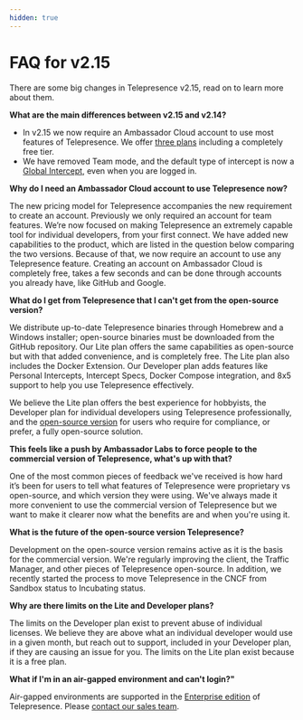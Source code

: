 ```yaml
---
hidden: true
---
```


# FAQ for v2.15

There are some big changes in Telepresence v2.15, read on to learn more about them.

**What are the main differences between v2.15 and v2.14?**

* In v2.15 we now require an Ambassador Cloud account to use most features of Telepresence. We offer [three plans](https://www.getambassador.io/pricing) including a completely free tier.
* We have removed Team mode, and the default type of intercept is now a [Global Intercept](core-concepts/types-of-intercepts.md), even when you are logged in.

**Why do I need an Ambassador Cloud account to use Telepresence now?**

The new pricing model for Telepresence accompanies the new requirement to create an account. Previously we only required an account for team features. We’re now focused on making Telepresence an extremely capable tool for individual developers, from your first connect. We have added new capabilities to the product, which are listed in the question below comparing the two versions. Because of that, we now require an account to use any Telepresence feature. Creating an account on Ambassador Cloud is completely free, takes a few seconds and can be done through accounts you already have, like GitHub and Google.

**What do I get from Telepresence that I can't get from the open-source version?**

We distribute up-to-date Telepresence binaries through Homebrew and a Windows installer; open-source binaries must be downloaded from the GitHub repository. Our Lite plan offers the same capabilities as open-source but with that added convenience, and is completely free. The Lite plan also includes the Docker Extension. Our Developer plan adds features like Personal Intercepts, Intercept Specs, Docker Compose integration, and 8x5 support to help you use Telepresence effectively.

We believe the Lite plan offers the best experience for hobbyists, the Developer plan for individual developers using Telepresence professionally, and the [open-source version](https://telepresence.io) for users who require for compliance, or prefer, a fully open-source solution.

**This feels like a push by Ambassador Labs to force people to the commercial version of Telepresence, what's up with that?**

One of the most common pieces of feedback we've received is how hard it’s been for users to tell what features of Telepresence were proprietary vs open-source, and which version they were using. We've always made it more convenient to use the commercial version of Telepresence but we want to make it clearer now what the benefits are and when you're using it.

**What is the future of the open-source version Telepresence?**

Development on the open-source version remains active as it is the basis for the commercial version. We're regularly improving the client, the Traffic Manager, and other pieces of Telepresence open-source. In addition, we recently started the process to move Telepresence in the CNCF from Sandbox status to Incubating status.

**Why are there limits on the Lite and Developer plans?**

The limits on the Developer plan exist to prevent abuse of individual licenses. We believe they are above what an individual developer would use in a given month, but reach out to support, included in your Developer plan, if they are causing an issue for you. The limits on the Lite plan exist because it is a free plan.

**What if I'm in an air-gapped environment and can't login?"**

Air-gapped environments are supported in the [Enterprise edition](https://www.getambassador.io/pricing) of Telepresence. Please [contact our sales team](https://www.getambassador.io/contact-us).
